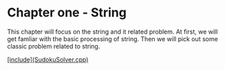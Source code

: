 # Chapter one - String

This chapter will focus on the string and it related problem. At first, we will get famliar with the basic processing of string. Then we will pick out some classic problem related to string.

[\[include\]\(SudokuSolver.cpp\)](/Code/CombinationSum/test.cpp)

